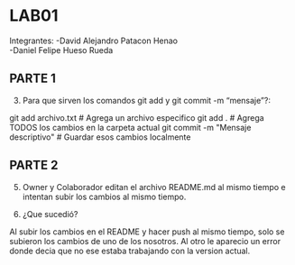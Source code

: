 ﻿# LAB01
Integrantes:
-David Alejandro Patacon Henao  
-Daniel Felipe Hueso Rueda

## PARTE 1
3. Para que sirven los comandos git add y git commit -m “mensaje”?:

git add archivo.txt        # Agrega un archivo especifico
git add .                  # Agrega TODOS los cambios en la carpeta actual
git commit -m "Mensaje descriptivo" # Guardar esos cambios localmente

## PARTE 2

5. Owner y Colaborador editan el archivo README.md al mismo tiempo e intentan subir los cambios al mismo tiempo.

6. ¿Que sucedió?

Al subir los cambios en el README y hacer push al mismo tiempo, solo se subieron los cambios de uno de los nosotros. Al otro le aparecio un error donde decia que no ese estaba trabajando con la version actual. 



